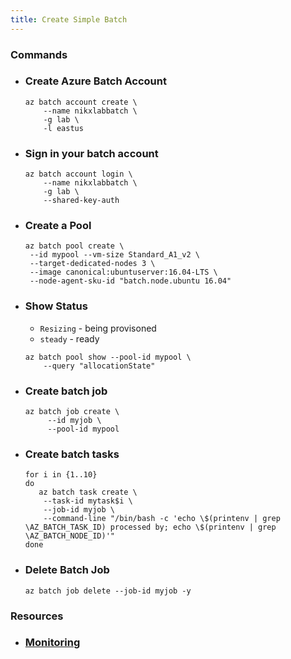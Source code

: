 ```yaml
---
title: Create Simple Batch
---
```


### Commands
- ### Create Azure Batch Account
    ```azcli
    az batch account create \
        --name nikxlabbatch \
        -g lab \
        -l eastus
    ```
- ### Sign in your batch account
    ```azcli
    az batch account login \
        --name nikxlabbatch \
        -g lab \
        --shared-key-auth
    ```
- ### Create a Pool
    ```azcli
    az batch pool create \
     --id mypool --vm-size Standard_A1_v2 \
     --target-dedicated-nodes 3 \
     --image canonical:ubuntuserver:16.04-LTS \
     --node-agent-sku-id "batch.node.ubuntu 16.04"
    ```
- ### Show Status
    - `Resizing` - being provisoned
    - `steady` - ready
    ```azcli
    az batch pool show --pool-id mypool \
        --query "allocationState"
    ```
- ### Create batch job
    ```azcli
    az batch job create \
         --id myjob \
         --pool-id mypool
    ```
- ### Create batch tasks
    ```azcli
    for i in {1..10}
    do
       az batch task create \
        --task-id mytask$i \
        --job-id myjob \
        --command-line "/bin/bash -c 'echo \$(printenv | grep \AZ_BATCH_TASK_ID) processed by; echo \$(printenv | grep \AZ_BATCH_NODE_ID)'"
    done
    ```
 - ### Delete Batch Job
    ```azcli
    az batch job delete --job-id myjob -y
    ```
 
### Resources
 - ### [Monitoring](https://azure.github.io/BatchExplorer/)
    

